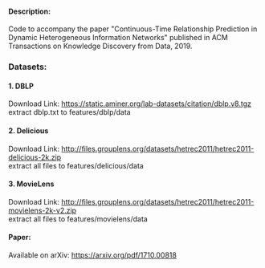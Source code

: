 #### Description:

Code to accompany the paper "Continuous-Time Relationship Prediction in Dynamic Heterogeneous Information Networks" published in ACM Transactions on Knowledge Discovery from Data, 2019.

### Datasets:

#### 1. DBLP
Download Link: https://static.aminer.org/lab-datasets/citation/dblp.v8.tgz  
extract dblp.txt to features/dblp/data

#### 2. Delicious
Download Link: http://files.grouplens.org/datasets/hetrec2011/hetrec2011-delicious-2k.zip  
extract all files to features/delicious/data

#### 3. MovieLens
Download Link: http://files.grouplens.org/datasets/hetrec2011/hetrec2011-movielens-2k-v2.zip  
extract all files to features/movielens/data

#### Paper:

Available on arXiv: 
https://arxiv.org/pdf/1710.00818
